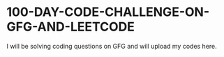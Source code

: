 # 100-DAY-CODE-CHALLENGE-ON-GFG-AND-LEETCODE
I will be solving coding questions on GFG and will upload my codes here.
